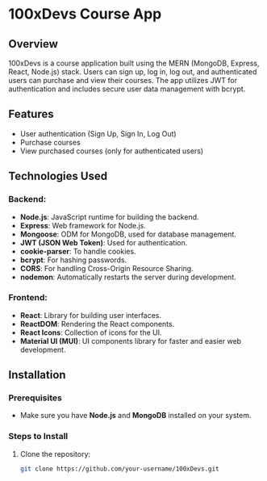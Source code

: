 # 100xDevs Course App

## Overview
100xDevs is a course application built using the MERN (MongoDB, Express, React, Node.js) stack. Users can sign up, log in, log out, and authenticated users can purchase and view their courses. The app utilizes JWT for authentication and includes secure user data management with bcrypt.

## Features
- User authentication (Sign Up, Sign In, Log Out)
- Purchase courses
- View purchased courses (only for authenticated users)

## Technologies Used

### Backend:
- **Node.js**: JavaScript runtime for building the backend.
- **Express**: Web framework for Node.js.
- **Mongoose**: ODM for MongoDB, used for database management.
- **JWT (JSON Web Token)**: Used for authentication.
- **cookie-parser**: To handle cookies.
- **bcrypt**: For hashing passwords.
- **CORS**: For handling Cross-Origin Resource Sharing.
- **nodemon**: Automatically restarts the server during development.

### Frontend:
- **React**: Library for building user interfaces.
- **ReactDOM**: Rendering the React components.
- **React Icons**: Collection of icons for the UI.
- **Material UI (MUI)**: UI components library for faster and easier web development.

## Installation

### Prerequisites
- Make sure you have **Node.js** and **MongoDB** installed on your system.

### Steps to Install

1. Clone the repository:
   ```bash
   git clone https://github.com/your-username/100xDevs.git
